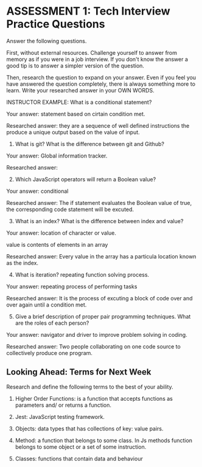 # ASSESSMENT 1: Tech Interview Practice Questions

Answer the following questions.

First, without external resources. Challenge yourself to answer from memory as if you were in a job interview. If you don't know the answer a good tip is to answer a simpler version of the question.

Then, research the question to expand on your answer. Even if you feel you have answered the question completely, there is always something more to learn. Write your researched answer in your OWN WORDS.

INSTRUCTOR EXAMPLE: What is a conditional statement?

Your answer: statement based on cirtain condition met.

Researched answer: they are a sequence of well defined instructions the produce a unique output based on the value of input. 

1. What is git? What is the difference between git and Github?

Your answer: Global information tracker.

Researched answer:

2. Which JavaScript operators will return a Boolean value?

Your answer: conditional

Researched answer: The if statement evaluates the Boolean value of true, the corresponding code statement will be excuted.

3. What is an index? What is the difference between index and value?

Your answer: location of character or value. 

value is contents of elements in an array 

Researched answer: Every value in the array has a particula location known as the index. 

4. What is iteration? repeating function solving process.

Your answer: repeating process of performing tasks

Researched answer: It is the process of excuting a block of code over and over again until a condition met. 


5. Give a brief description of proper pair programming techniques. What are the roles of each person?

Your answer: navigator and driver to improve problem solving in coding.

Researched answer: Two people collaborating on one code source to collectively produce one program. 

## Looking Ahead: Terms for Next Week

Research and define the following terms to the best of your ability.

1. Higher Order Functions: is a function that accepts functions as parameters and/ or returns a function. 

2. Jest: JavaScript testing framework. 

3. Objects: data types that has collections of key: value pairs. 

4. Method: a function that belongs to some class. In Js methods function belongs to some object or a set of some instruction. 

5. Classes: functions that contain data and behaviour
